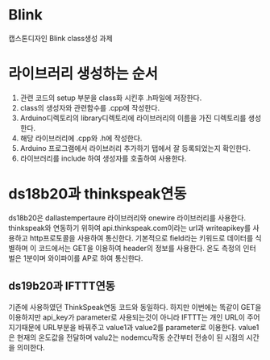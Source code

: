 # Blink
캡스톤디자인 Blink class생성 과제

# 라이브러리 생성하는 순서
1. 관련 코드의 setup 부분을 class화 시킨후 .h파일에 저장한다.
2. class의 생성자와 관련함수를 .cpp에 작성한다.
3. Arduino디렉토리의 library디렉토리에 라이브러리의 이름을 가진 디렉토리를 생성한다.
4. 해당 라이브러리에 .cpp와 .h에 작성한다.
5. Arduino 프로그램에서 라이브러리 추가하기 탭에서 잘 등록되었는지 확인한다.
6. 라이브러리를 include 하여 생성자를 호출하여 사용한다.



 # ds18b20과 thinkspeak연동
ds18b20은 dallastempertaure 라이브러리와 onewire 라이브러리를 사용한다.
thinkspeak와 연동하기 위하여 api.thinkspeak.com이라는 url과 writeapikey를 사용하고 http프로토콜을 사용하여 통신한다.
기본적으로  field라는 키워드로 데이터를 식별하며 이 코드에서는 GET을 이용하여 header의 정보를 사용한다.
온도 측정의 인터벌은 1분이며 와이파이를 AP로 하여 통신한다.



## ds19b20과 IFTTT연동
기존에 사용하였던 ThinkSpeak연동 코드와 동일하다.
하지만 이번에는 똑같이 GET을 이용하지만 api_key가 parameter로 사용되는것이 아니라 IFTTT는 개인 URL이 주어지기때문에
URL부분을 바꿔주고 value1과 value2를 parameter로 이용한다. 
value1은 현재의 온도값을 전달하며 valu2는 nodemcu작동 순간부터 전송이 된 시점의 시간을 의미한다.
